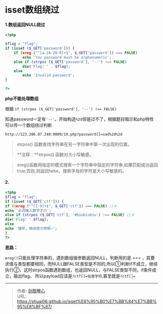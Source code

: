 # isset数组绕过






#### 1.数组返回NULL绕过

```php
<?php 

$flag = "flag";
if (isset ($_GET['password'])) {
	if (ereg ("^[a-zA-Z0-9]+$", $_GET['password']) === FALSE) 
		echo 'You password must be alphanumeric'; 
	else if (strpos ($_GET['password'], '--') !== FALSE) 
		die('Flag: ' . $flag); 
	else 
		echo 'Invalid password';
}

?>
```



**php不能处理数组**

根据 `if (strpos ($_GET['password'], '--') !== FALSE)`

知道password一定有`'--'`。开始构造` %2d `但是过不了，根据题目暗示和php特性可以传一个数组绕过判断

```bash
http://123.206.87.240:9009/19.php?password[]=sad%2d%2d
```



> strpos() 函数查找字符串在另一字符串中第一次出现的位置。
>
> **注释：**strpos() 函数对大小写敏感。



> ereg()函数用指定的模式搜索一个字符串中指定的字符串,如果匹配成功返回true,否则,则返回false。搜索字母的字符是大小写敏感的。



#### 2.

```php
<?php
$flag = "flag";
if (isset ($_GET['ctf'])) {
if (@ereg ("^[1-9]+$", $_GET['ctf']) === FALSE) //①
echo '必须输入数字才行';
else if (strpos ($_GET['ctf'], '#biubiubiu') !== FALSE) //②
die('Flag: '.$flag);
else
echo '骚年，继续努力吧啊~';
}
?>
```



**思路：**

`ereg()`只能处理字符串的，遇到数组做参数返回NULL，判断用的是 === ，其要求值与类型都要相同，而NULL跟FALSE类型是不同的,所以①判断if不成立，继续执行②，这时strpos函数遇到数组，也返回NULL，与FALSE类型不同，if条件成立，输出flag。
所以payload应该是`?ctf[]=任意字符`,甚至就是`?ctf[]=`











---

> 作者: [剑胆琴心](http://shuai06.github.io)  
> URL: https://shuai06.github.io/isset%E6%95%B0%E7%BB%84%E7%BB%95%E8%BF%87/  

